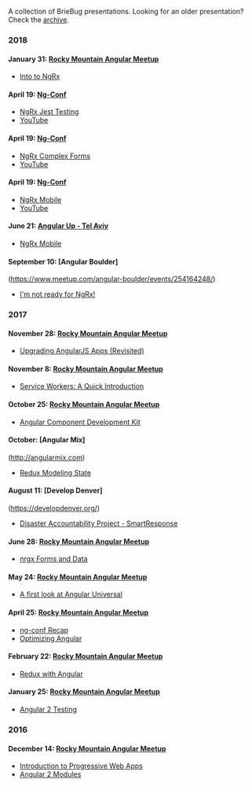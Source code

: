 A collection of BrieBug presentations. Looking for an older presentation? Check the [archive](archive).

### 2018

#### January 31: [Rocky Mountain Angular Meetup](https://www.meetup.com/RockyMountainAngular/events/246942635/)

- [Into to NgRx](http://briebug.github.io/presentations/ng-meetup/2018/01/ngrx-upgrade)

#### April 19: [Ng-Conf](https://www.ng-conf.org/)

- [NgRx Jest Testing](http://briebug.github.io/presentations/ng-meetup/2018/02/ngrx-jest-testing)
- [YouTube](https://www.youtube.com/watch?v=d91uDEmbBUs)

#### April 19: [Ng-Conf](https://www.ng-conf.org/)

- [NgRx Complex Forms](http://briebug.github.io/presentations/ng-meetup/2018/03/ngrx-complex-forms)
- [YouTube](https://www.youtube.com/watch?v=kPkTXdToYV0)

#### April 19: [Ng-Conf](https://www.ng-conf.org/)

- [NgRx Mobile](http://briebug.github.io/presentations/ng-meetup/2018/03/ngrx-mobile)
- [YouTube](https://www.youtube.com/watch?v=KgUuiI_HVII)

#### June 21: [Angular Up - Tel Aviv](https://angular-up.com/)

- [NgRx Mobile](https://briebug.github.io/presentations/conferences/2017/ng-mix/redux-modeling-state)

#### September 10: [Angular Boulder]

(https://www.meetup.com/angular-boulder/events/254164248/)

- [I'm not ready for NgRx!](https://briebug.github.io/presentations/ng-meetup/2018/09/service-with-subject)

### 2017

#### November 28: [Rocky Mountain Angular Meetup](https://www.meetup.com/RockyMountainAngular/events/242254468/)

- [Upgrading AngularJS Apps (Revisited)](http://briebug.github.io/presentations/ng-meetup/2017/11/upgrading-angularjs-apps)

#### November 8: [Rocky Mountain Angular Meetup](https://www.meetup.com/RockyMountainAngular/events/242254440/)

- [Service Workers: A Quick Introduction](https://briebug.github.io/presentations/ng-meetup/2017/11/service-workers)

#### October 25: [Rocky Mountain Angular Meetup](https://www.meetup.com/RockyMountainAngular/events/242254440/)

- [Angular Component Development Kit](https://briebug.github.io/presentations/ng-meetup/2017/10/angular-cdk)

#### October: [Angular Mix]

(http://angularmix.com)

- [Redux Modeling State](https://briebug.github.io/presentations/conferences/2017/ng-mix/redux-modeling-state)

#### August 11: [Develop Denver]

(https://developdenver.org/)

- [Disaster Accountability Project - SmartResponse](https://briebug.github.io/presentations/develop-denver/2017/disaster-accountability-project/)

#### June 28: [Rocky Mountain Angular Meetup](https://www.meetup.com/RockyMountainAngular/events/240491592/)

- [nrgx Forms and Data](https://briebug.github.io/presentations/ng-meetup/2017/06/ngrx-forms)

#### May 24: [Rocky Mountain Angular Meetup](https://www.meetup.com/RockyMountainAngular/events/239567196/)

- [A first look at Angular Universal](https://briebug.github.io/presentations/ng-meetup/2017/05/angular-universal/#/)

#### April 25: [Rocky Mountain Angular Meetup](https://www.meetup.com/RockyMountainAngular/events/238758809/)

- [ng-conf Recap](https://briebug.github.io/presentations/ng-meetup/2017/04/ng-conf-recap/#/)
- [Optimizing Angular](https://ratwerks.tech/presentations/angular-optimization/#/)

#### February 22: [Rocky Mountain Angular Meetup](https://www.meetup.com/RockyMountainAngularJS/events/)

- [Redux with Angular](https://briebug.github.io/presentations/ng-meetup/2017/02/redux-with-angular)

#### January 25: [Rocky Mountain Angular Meetup](https://www.meetup.com/RockyMountainAngularJS/events/236449311/)

- [Angular 2 Testing](http://slides.com/briebug/angular-2-testing)

### 2016

#### December 14: [Rocky Mountain Angular Meetup](https://www.meetup.com/RockyMountainAngularJS/events/235881445/)

- [Introduction to Progressive Web Apps](https://briebug.github.io/presentations/ng-meetup/2016/12/introduction-to-progress-web-apps)
- [Angular 2 Modules](http://slides.com/briebug/angular-2-modules)
